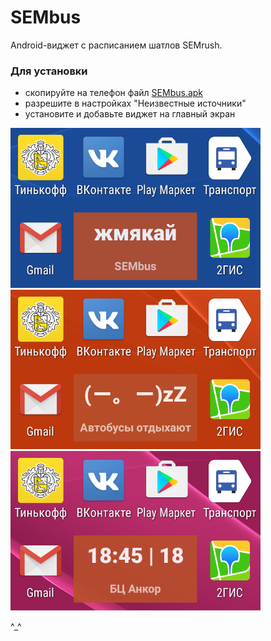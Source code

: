 # SEMbus
Android-виджет с расписанием шатлов SEMrush.

### Для установки
- скопируйте на телефон файл [SEMbus.apk](./app/SEMbus.apk?raw=true)
- разрешите в настройках "Неизвестные источники"
- установите и добавьте виджет на главный экран

<img src='./app/1.png?raw=true' width=400/><br/>
<img src='./app/2.png?raw=true' width=400/><br/>
<img src='./app/3.png?raw=true' width=400/>

^_^
